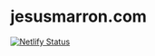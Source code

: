 # jesusmarron.com

[![Netlify Status](https://api.netlify.com/api/v1/badges/b1f6a822-bd67-42dc-aa92-b7eb6ccb532a/deploy-status)](https://app.netlify.com/sites/jesusmarron/deploys)